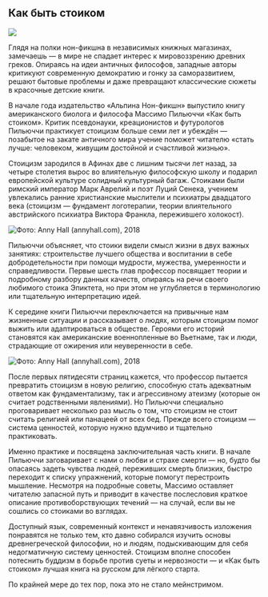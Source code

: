 ## Как быть стоиком

![](http://www.proarte.ru/upload/medialibrary/7ce/7ce5ca370e2823b56eccd69154abda50.jpg)


Глядя на полки нон-фикшна в независимых книжных магазинах, замечаешь — в мире не спадает интерес к мировоззрению древних греков. Опираясь на идеи античных философов, западные авторы критикуют современную демократию и гонку за саморазвитием, решают бытовые проблемы и даже превращают классические сюжеты в красочные детские книги.

В начале года издательство «Альпина Нон-фикшн» выпустило книгу американского биолога и философа Массимо Пильюччи «Как быть стоиком». Критик псевдонауки, креационистов и футурологов Пильюччи практикует стоицизм больше семи лет и убеждён — позабытое на закате античного мира учение поможет читателю «стать лучше: человеком, живущим достойной и счастливой жизнью». 

Стоицизм зародился в Афинах две с лишним тысячи лет назад, за четыре столетия вырос во влиятельную философскую школу и подарил европейской культуре солидный культурный багаж. Стоиками были римский император Марк Аврелий и поэт Луций Сенека, учением увлекались ранние христианские мыслители и психиатры двадцатого века (стоицизм — фундамент логотерапии, теории влиятельного австрийского психиатра Виктора Франкла, пережившего холокост). 

![Фото: Anny Hall (annyhall.com), 2018](http://www.proarte.ru/upload/medialibrary/f2b/f2b11ea7ca43b338f5ba9fcfa96dd929.jpg)

Пильюччи объясняет, что стоики видели смысл жизни в двух важных занятиях: строительстве лучшего общества и воспитании в себе добродетельности при помощи мудрости, мужества, умеренности и справедливости. Первые шесть глав профессор посвящает теории и подробному разбору данных качеств, опираясь на речи своего любимого стоика Эпиктета, но при этом не углубляется в терминологию или тщательную интерпретацию идей.

К середине книги Пильюччи переключается на привычные нам жизненные ситуации и рассказывает о людях, которым стоицизм помог выжить или адаптироваться в обществе. Героями его историй становятся как американские военнопленные во Вьетнаме, так и люди, страдающие от ожирения или неуверенности в себе. 

![Фото: Anny Hall (annyhall.com), 2018](http://www.proarte.ru/upload/medialibrary/c62/c62831546a5e43dc9aee9493603f4e2b.jpg)

После первых пятидесяти страниц кажется, что профессор пытается превратить стоицизм в новую религию, способную стать адекватным ответом как фундаментализму, так и агрессивному атеизму (которые он считает родственными явлениями). Но Пильюччи специально проговаривает несколько раз мысль о том, что стоицизм не стоит считать религией или панацеей от всех бед. Прежде всего стоицизм — система ценностей, которую нужно вдумчиво и тщательно практиковать. 

Именно практике и посвящена заключительная часть книги. В начале Пильюччи заговаривает с нами о любви и страхе смерти — но, будто бы опасаясь задеть чувства людей, переживших смерть близких, быстро переходит к списку упражнений, которые помогут перестроить мышление. Несмотря на подробные советы, Массимо оставляет читателю запасной путь и приводит в качестве послесловия краткое описание противоборствующих течений — на случай, если вы не сошлись со стоиками во взглядах. 

Доступный язык, современный контекст и ненавязчивость изложения понравятся не только тем, кто давно собирался изучить основы древнегреческой философии, но и людям, подыскивающим для себя недогматичную систему ценностей. Стоицизм вполне способен потеснить буддизм в борьбе против суеты и нервозности — и «Как быть стоиком» лучшая книга на русском для лёгкого старта.

По крайней мере до тех пор, пока это не стало мейнстримом.